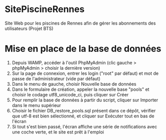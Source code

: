 # SitePiscineRennes
Site Web pour les piscines de Rennes afin de gérer les abonnements des utilisateurs (Projet BTS)


Mise en place de la base de données
===================================

1. Depuis WAMP, accéder à l'outil PhpMyAdmin (clic gauche > phpMyAdmin > choisir la dernière version)
2. Sur la page de connexion, entrer les login ("root" par défaut) et mot de passe de l'administrateur (vide par défaut)
3. Dans le menu de gauche, choisir Nouvelle base de données
4. Dans le formulaire de création, appeler la nouvelle base "pools" et choisir le codage utf8_unicode_ci, puis cliquer sur Créer
5. Pour remplir la base de données à partir du script, cliquer sur Importer dans le menu supérieur
6. Choisir le fichier DB_restore_pools.sql présent dans ce dépôt, vérifier que utf-8 est bien sélectionné, et cliquer sur Exécuter tout en bas de l'écran
7. Si tout s'est bien passé, l'écran affiche une série de notifications avec une coche verte, et le site est prêt à l'emploi
